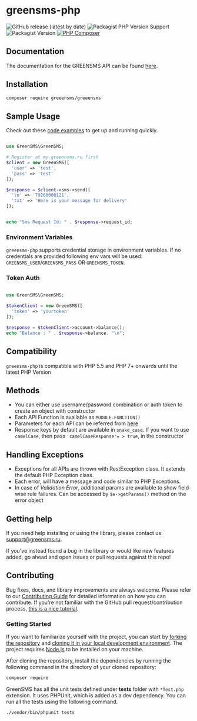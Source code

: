 # greensms-php

![GitHub release (latest by date)](https://img.shields.io/github/v/release/greensms-ru/greensms-php)
![Packagist PHP Version Support](https://img.shields.io/packagist/php-v/greensms/greensms)
![Packagist Version](https://img.shields.io/packagist/v/greensms/greensms)
[![PHP Composer](https://github.com/greensms-ru/greensms-php/actions/workflows/php.yml/badge.svg?event=release)](https://github.com/greensms-ru/greensms-php/actions/workflows/php.yml)

## Documentation

The documentation for the GREENSMS API can be found [here][apidocs].

## Installation

```bash
composer require greeensms/greeensms
```

## Sample Usage

Check out these [code examples](examples) to get up and running quickly.

```php

use GreenSMS\GreenSMS;

# Register at my.greeensms.ru first
$client = new GreenSMS([
  'user' => 'test',
  'pass' => 'test'
]);

$response = $client->sms->send([
  'to' => '79260000121',
  'txt' => 'Here is your message for delivery'
]);


echo "Sms Request Id: " . $response->request_id;

```

### Environment Variables

`greensms-php` supports credential storage in environment variables. If no credentials are provided following env vars will be used: `GREENSMS_USER`/`GREENSMS_PASS` OR `GREENSMS_TOKEN`.

### Token Auth

```php

use GreenSMS\GreenSMS;

$tokenClient = new GreenSMS([
  'token' => 'yourtoken'
]);

$response = $tokenClient->account->balance();
echo "Balance : " . $response->balance. "\n";


```

## Compatibility

`greensms-php` is compatible with PHP 5.5 and PHP 7+ onwards until the latest PHP Version

## Methods

- You can either use username/password combination or auth token to create an object with constructor
- Each API Function is available as `MODULE.FUNCTION()`
- Parameters for each API can be referred from [here][apidocs]
- Response keys by default are available in `snake_case`. If you want to use `camelCase`, then pass `'camelCaseResponse'= > true`, in the constructor

## Handling Exceptions

- Exceptions for all APIs are thrown with RestException class. It extends the default PHP Exception class.
- Each error, will have a message and code similar to PHP Exceptions.
- In case of _Validation Error_, additional params are available to show field-wise rule failures. Can be accessed by `$e->getParams()` method on the error object

## Getting help

If you need help installing or using the library, please contact us: [support@greensms.ru](mailto:support@greensms.ru).

If you've instead found a bug in the library or would like new features added, go ahead and open issues or pull requests against this repo!

## Contributing

Bug fixes, docs, and library improvements are always welcome. Please refer to our [Contributing Guide](CONTRIBUTING.md) for detailed information on how you can contribute.
If you're not familiar with the GitHub pull request/contribution process, [this is a nice tutorial](https://gun.io/blog/how-to-github-fork-branch-and-pull-request/).

### Getting Started

If you want to familiarize yourself with the project, you can start by [forking the repository](https://help.github.com/articles/fork-a-repo/) and [cloning it in your local development environment](https://help.github.com/articles/cloning-a-repository/). The project requires [Node.js](https://nodejs.org) to be installed on your machine.

After cloning the repository, install the dependencies by running the following command in the directory of your cloned repository:

```bash
composer require
```

GreenSMS has all the unit tests defined under **tests** folder with `*Test.php` extension. It uses PHPUnit, which is added as a dev dependency. You can run all the tests using the following command.

```bash
./vendor/bin/phpunit tests
```

[apidocs]: https://api.greensms.ru/
